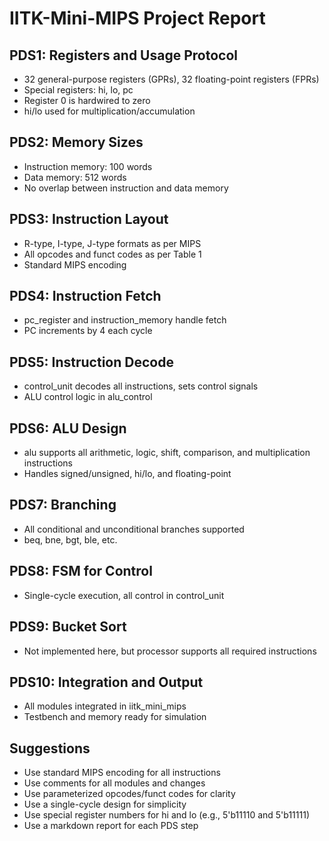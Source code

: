 # IITK-Mini-MIPS Project Report

## PDS1: Registers and Usage Protocol
- 32 general-purpose registers (GPRs), 32 floating-point registers (FPRs)
- Special registers: hi, lo, pc
- Register 0 is hardwired to zero
- hi/lo used for multiplication/accumulation

## PDS2: Memory Sizes
- Instruction memory: 100 words
- Data memory: 512 words
- No overlap between instruction and data memory

## PDS3: Instruction Layout
- R-type, I-type, J-type formats as per MIPS
- All opcodes and funct codes as per Table 1
- Standard MIPS encoding

## PDS4: Instruction Fetch
- pc_register and instruction_memory handle fetch
- PC increments by 4 each cycle

## PDS5: Instruction Decode
- control_unit decodes all instructions, sets control signals
- ALU control logic in alu_control

## PDS6: ALU Design
- alu supports all arithmetic, logic, shift, comparison, and multiplication instructions
- Handles signed/unsigned, hi/lo, and floating-point

## PDS7: Branching
- All conditional and unconditional branches supported
- beq, bne, bgt, ble, etc.

## PDS8: FSM for Control
- Single-cycle execution, all control in control_unit

## PDS9: Bucket Sort
- Not implemented here, but processor supports all required instructions

## PDS10: Integration and Output
- All modules integrated in iitk_mini_mips
- Testbench and memory ready for simulation

## Suggestions
- Use standard MIPS encoding for all instructions
- Use comments for all modules and changes
- Use parameterized opcodes/funct codes for clarity
- Use a single-cycle design for simplicity
- Use special register numbers for hi and lo (e.g., 5'b11110 and 5'b11111)
- Use a markdown report for each PDS step
